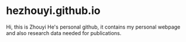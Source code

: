# hezhouyi.github.io

Hi, this is Zhouyi He's personal github, it contains my personal webpage and also research data needed for publications.
